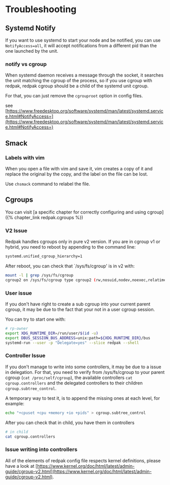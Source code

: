 # Troubleshooting

## Systemd Notify

If you want to use systemd to start your node and be notified, you can use
`NotifyAccess=all`, it will accept notifications from a different pid than the one
launched by the unit.

### notify vs cgroup

When systemd daemon receives a message through the socket, it searches the
unit matching the cgroup of the process, so if you use cgroup with redpak,
redpak cgroup should be a child of the systemd unit cgroup.

For that, you can just remove the `cgrouproot` option in config files.

see [https://www.freedesktop.org/software/systemd/man/latest/systemd.service.html#NotifyAccess=](https://www.freedesktop.org/software/systemd/man/latest/systemd.service.html#NotifyAccess=)

## Smack

### Labels with vim

When you open a file with vim and save it, vim creates a copy of it and replace the original by the copy,
and the label on the file can be lost.

Use `chsmack` command to relabel the file.

## Cgroups

You can visit [a specific chapter for correctly configuring and using cgroup]({% chapter_link redpak.cgroups %})

### V2 Issue

Redpak handles cgroups only in pure v2 version. If you are in cgroup v1 or hybrid, you need to reboot by appending to the command line:

```bash
systemd.unified_cgroup_hierarchy=1
```

After reboot, you can check that `/sys/fs/cgroup' is in v2 with:

```bash
mount -l | grep /sys/fs/cgroup
cgroup2 on /sys/fs/cgroup type cgroup2 (rw,nosuid,nodev,noexec,relatime,nsdelegate)
```

### User issue

If you don't have right to create a sub cgroup into your current parent cgroup, it may be due to the fact that your not in a user cgroup session.

You can try to start one with:

```bash
# rp-owner
export XDG_RUNTIME_DIR=/run/user/$(id -u)
export DBUS_SESSION_BUS_ADDRESS=unix:path=${XDG_RUNTIME_DIR}/bus
systemd-run --user -p "Delegate=yes" --slice redpak --shell
```

### Controller Issue

If you don't manage to write into some controllers, it may be due to a issue in delegation. For that, you need to verify from /sys/fs/cgroup to your parent cgroup (`cat /proc/self/cgroup`), the available controllers `cat cgroup.controllers` and the delegated controllers to their children `cgroup.subtree_control`.

A temporary way to test it, is to append the missing ones at each level, for example:

```bash
echo "+cpuset +cpu +memory +io +pids" > cgroup.subtree_control
```

After you can check that in child, you have them in controllers

```bash
# in child
cat cgroup.controllers
```

### Issue writing into controllers

All of the elements of redpak config file respects kernel definitions, please have a look at
[https://www.kernel.org/doc/html/latest/admin-guide/cgroup-v2.html](https://www.kernel.org/doc/html/latest/admin-guide/cgroup-v2.html).


